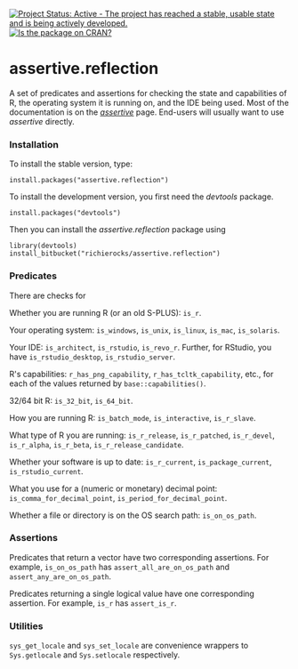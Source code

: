 [![Project Status: Active - The project has reached a stable, usable state and is being actively developed.](http://www.repostatus.org/badges/0.1.0/active.svg)](http://www.repostatus.org/#active)
[![Is the package on CRAN?](http://www.r-pkg.org/badges/version/assertive.reflection)](http://www.r-pkg.org/pkg/assertive.reflection)

# assertive.reflection

A set of predicates and assertions for checking the state and capabilities of R, the operating system it is running on, and the IDE being used.  Most of the documentation is on the *[assertive](https://bitbucket.org/richierocks/assertive)* page.  End-users will usually want to use *assertive* directly.


### Installation

To install the stable version, type:

```{r}
install.packages("assertive.reflection")
```

To install the development version, you first need the *devtools* package.

```{r}
install.packages("devtools")
```

Then you can install the *assertive.reflection* package using

```{r}
library(devtools)
install_bitbucket("richierocks/assertive.reflection")
```

### Predicates

There are checks for

Whether you are running R (or an old S-PLUS): `is_r`.

Your operating system: `is_windows`, `is_unix`, `is_linux`, `is_mac`, `is_solaris`.

Your IDE: `is_architect`, `is_rstudio`, `is_revo_r`.  Further, for RStudio, you have `is_rstudio_desktop`, `is_rstudio_server`.

R's capabilities: `r_has_png_capability`, `r_has_tcltk_capability`, etc., for each of the values returned by `base::capabilities()`.

32/64 bit R: `is_32_bit`, `is_64_bit`.

How you are running R: `is_batch_mode`, `is_interactive`, `is_r_slave`.

What type of R you are running: `is_r_release`, `is_r_patched`, `is_r_devel`, `is_r_alpha`, `is_r_beta`, `is_r_release_candidate`.

Whether your software is up to date: `is_r_current`, `is_package_current`, `is_rstudio_current`.

What you use for a (numeric or monetary) decimal point: `is_comma_for_decimal_point`, `is_period_for_decimal_point`.

Whether a file or directory is on the OS search path: `is_on_os_path`.

### Assertions

Predicates that return a vector have two corresponding assertions.  For example,
`is_on_os_path` has `assert_all_are_on_os_path` and `assert_any_are_on_os_path`.

Predicates returning a single logical value have one corresponding assertion.
For example, `is_r` has `assert_is_r`.


### Utilities

`sys_get_locale` and `sys_set_locale` are convenience wrappers to `Sys.getlocale` and `Sys.setlocale` respectively.